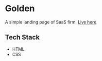 # Golden

A simple landing page of SaaS firm. [Live here](https://vr-golden.surge.sh).

## Tech Stack

- HTML
- CSS

